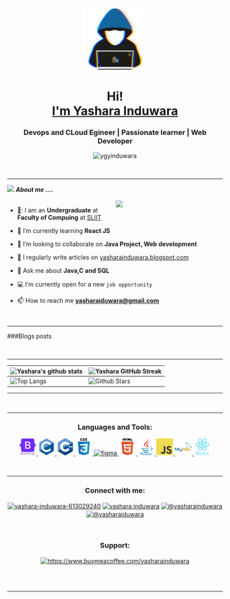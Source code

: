 
<p align="center"> <img src = "https://github.com/0xAbdulKhalid/0xAbdulKhalid/raw/main/assets/mdImages/about_me.gif" width = 150px ></p>
<h1 align="center" >Hi!<br> <a href="https://github.com/YGYInduwara">I'm Yashara Induwara<a></h1>
<h3 align="center">Devops and CLoud Egineer | Passionate learner | Web Developer</h3>

<p align="center"> <img src="https://komarev.com/ghpvc/?username=ygyinduwara&label=Profile%20views&color=0e75b6&style=flat" alt="ygyinduwara" /> </p><br>
<hr>

<img src="https://media.giphy.com/media/iY8CRBdQXODJSCERIr/giphy.gif" width="30px">&nbsp;***About me ....***
<br><br>
<picture><img align="right" src="https://github.com/7oSkaaa/7oSkaaa/blob/main/Images/Right_Side.gif?raw=true" width = 250px></picture>

- 🏫: I am an **Undergraduate** at **Faculty of Compuing** at [SLIIT](https://www.sliit.lk/) 

- 🌱 I’m currently learning **React JS** 

- 👯 I’m looking to collaborate on **Java Project, Web development**

- 📝 I regularly write articles on [yasharainduwara.blogspot.com](yasharainduwara.blogspot.com)

- 💬 Ask me about **Java,C and SQL**
  
- :computer: I’m currently open for a new `job opportunity`
  
- 📫 How to reach me **yasharaiduwara@gmail.com**
<br>
<hr>

###Blogs posts
<!-- BLOG-POST-LIST:START -->
<!-- BLOG-POST-LIST:END -->



<br>
<hr>

| ![Yashara's github stats](https://github-readme-stats.vercel.app/api?username=ygyinduwarashow_icons=true&theme=tokyonight) | ![Yashara GitHub Streak](https://github-readme-streak-stats.herokuapp.com/?user=ygyinduwara&theme=tokyonight) |
| --- | --- |
| ![Top Langs](https://github-readme-stats.vercel.app/api/top-langs/?username=ygyinduwara&theme=tokyonight) | ![Github Stars](https://github-readme-stats.vercel.app/api?username=ygyinduwara&show_icons=true&locale=en&count_private=true&hide_rank=true&custom_title=My%20GitHub%20Stats&disable_animations=true&theme=tokyonight) |
 <hr>
<br>



 <hr>
<h3 align="center">Languages and Tools:</h3>
<p align="center"> <a href="https://getbootstrap.com" target="_blank" rel="noreferrer"> <img src="https://raw.githubusercontent.com/devicons/devicon/master/icons/bootstrap/bootstrap-plain-wordmark.svg" alt="bootstrap" width="40" height="40"/> </a> <a href="https://www.cprogramming.com/" target="_blank" rel="noreferrer"> <img src="https://raw.githubusercontent.com/devicons/devicon/master/icons/c/c-original.svg" alt="c" width="40" height="40"/> </a> <a href="https://www.w3schools.com/cpp/" target="_blank" rel="noreferrer"> <img src="https://raw.githubusercontent.com/devicons/devicon/master/icons/cplusplus/cplusplus-original.svg" alt="cplusplus" width="40" height="40"/> </a> <a href="https://www.w3schools.com/css/" target="_blank" rel="noreferrer"> <img src="https://raw.githubusercontent.com/devicons/devicon/master/icons/css3/css3-original-wordmark.svg" alt="css3" width="40" height="40"/> </a> <a href="https://www.figma.com/" target="_blank" rel="noreferrer"> <img src="https://www.vectorlogo.zone/logos/figma/figma-icon.svg" alt="figma" width="40" height="40"/> </a> <a href="https://www.w3.org/html/" target="_blank" rel="noreferrer"> <img src="https://raw.githubusercontent.com/devicons/devicon/master/icons/html5/html5-original-wordmark.svg" alt="html5" width="40" height="40"/> </a> <a href="https://www.java.com" target="_blank" rel="noreferrer"> <img src="https://raw.githubusercontent.com/devicons/devicon/master/icons/java/java-original.svg" alt="java" width="40" height="40"/> </a> <a href="https://developer.mozilla.org/en-US/docs/Web/JavaScript" target="_blank" rel="noreferrer"> <img src="https://raw.githubusercontent.com/devicons/devicon/master/icons/javascript/javascript-original.svg" alt="javascript" width="40" height="40"/> </a> <a href="https://www.mysql.com/" target="_blank" rel="noreferrer"> <img src="https://raw.githubusercontent.com/devicons/devicon/master/icons/mysql/mysql-original-wordmark.svg" alt="mysql" width="40" height="40"/> </a> <a href="https://reactjs.org/" target="_blank" rel="noreferrer"> <img src="https://raw.githubusercontent.com/devicons/devicon/master/icons/react/react-original-wordmark.svg" alt="react" width="40" height="40"/> </a> </p>
<br> <hr>
<h3 align="center">Connect with me:</h3>
<p align="center">
<a href="https://linkedin.com/in/yashara-induwara-613029240" target="blank"><img align="center" src="https://raw.githubusercontent.com/rahuldkjain/github-profile-readme-generator/master/src/images/icons/Social/linked-in-alt.svg" alt="yashara-induwara-613029240" height="30" width="40" /></a>
<a href="https://fb.com/yashara induwara" target="blank"><img align="center" src="https://raw.githubusercontent.com/rahuldkjain/github-profile-readme-generator/master/src/images/icons/Social/facebook.svg" alt="yashara induwara" height="30" width="40" /></a>
<a href="https://medium.com/@yasharainduwara" target="blank"><img align="center" src="https://raw.githubusercontent.com/rahuldkjain/github-profile-readme-generator/master/src/images/icons/Social/medium.svg" alt="@yasharainduwara" height="30" width="40" /></a>
<a href="https://www.hackerrank.com/@yasharaiduwara" target="blank"><img align="center" src="https://raw.githubusercontent.com/rahuldkjain/github-profile-readme-generator/master/src/images/icons/Social/hackerrank.svg" alt="@yasharaiduwara" height="30" width="40" /></a>
</p><br>

<h3 align="center">Support:</h3>
<p align="center"><a href="https://www.buymeacoffee.com/https://www.buymeacoffee.com/yasharainduwara"> <img align="center" src="https://cdn.buymeacoffee.com/buttons/v2/default-yellow.png" height="50" width="210" alt="https://www.buymeacoffee.com/yasharainduwara" /></a></p><br><br>
 <hr>
